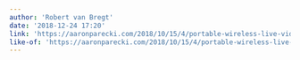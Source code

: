 ```yaml
---
author: 'Robert van Bregt'
date: '2018-12-24 17:20'
link: 'https://aaronparecki.com/2018/10/15/4/portable-wireless-live-video'
like-of: 'https://aaronparecki.com/2018/10/15/4/portable-wireless-live-video'
---
```



